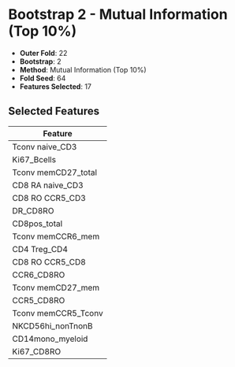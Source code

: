 # Bootstrap 2 - Mutual Information (Top 10%)

- **Outer Fold**: 22
- **Bootstrap**: 2
- **Method**: Mutual Information (Top 10%)
- **Fold Seed**: 64
- **Features Selected**: 17

## Selected Features

| Feature |
|---------|
| Tconv naive_CD3 |
| Ki67_Bcells |
| Tconv memCD27_total |
| CD8 RA naive_CD3 |
| CD8 RO CCR5_CD3 |
| DR_CD8RO |
| CD8pos_total |
| Tconv memCCR6_mem |
| CD4 Treg_CD4 |
| CD8 RO CCR5_CD8 |
| CCR6_CD8RO |
| Tconv memCD27_mem |
| CCR5_CD8RO |
| Tconv memCCR5_Tconv |
| NKCD56hi_nonTnonB |
| CD14mono_myeloid |
| Ki67_CD8RO |
